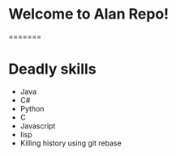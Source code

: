 # Welcome to Alan Repo!
=======
# Deadly skills
* Java
* C#
* Python
* C
* Javascript
* lisp
* Killing history using git rebase